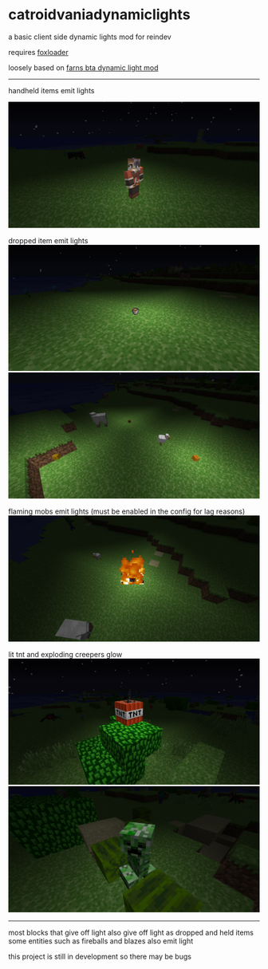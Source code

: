 # catroidvaniadynamiclights

a basic client side dynamic lights mod for reindev

requires [foxloader](https://github.com/Fox2Code/FoxLoader)

loosely based on [farns bta dynamic light mod](https://github.com/FarnGitHub/BTA-Dynamic-Light-Mod)

---

handheld items emit lights

![a glowing minecraft player holding a torch](images/helditems.png)

dropped item emit lights
![a lava bucket dropped on the ground](images/droppeditem.png)
![several dropped items on the ground](images/droppeditems.png)

flaming mobs emit lights (must be enabled in the config for lag reasons)
![a spider on fire](images/flamingmob.png)

lit tnt and exploding creepers glow
![a lit piece of minecraft tnt](images/littnt.png)
![a picture of a minecraft creeper](images/litcreeper.png)

---

most blocks that give off light also give off light as dropped and held items
some entities such as fireballs and blazes also emit light

this project is still in development so there may be bugs
